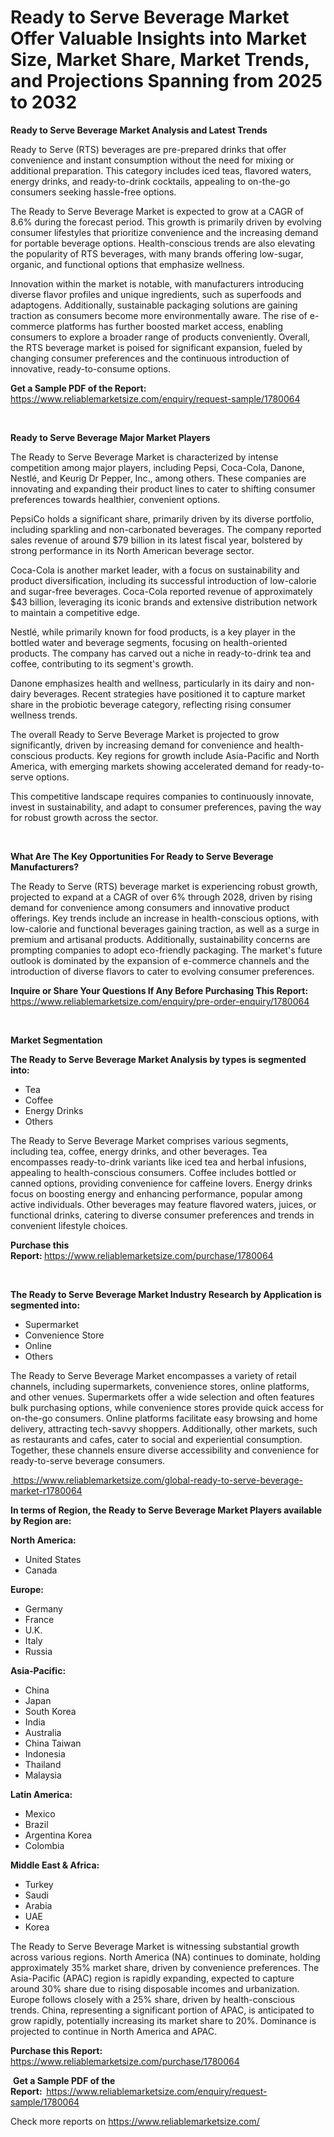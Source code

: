 <p><h1>Ready to Serve Beverage Market Offer Valuable Insights into Market Size, Market Share, Market Trends, and Projections Spanning from 2025 to 2032</h1></p><p><strong>Ready to Serve Beverage Market Analysis and Latest Trends</strong></p>
<p><p>Ready to Serve (RTS) beverages are pre-prepared drinks that offer convenience and instant consumption without the need for mixing or additional preparation. This category includes iced teas, flavored waters, energy drinks, and ready-to-drink cocktails, appealing to on-the-go consumers seeking hassle-free options.</p><p>The Ready to Serve Beverage Market is expected to grow at a CAGR of 8.6% during the forecast period. This growth is primarily driven by evolving consumer lifestyles that prioritize convenience and the increasing demand for portable beverage options. Health-conscious trends are also elevating the popularity of RTS beverages, with many brands offering low-sugar, organic, and functional options that emphasize wellness.</p><p>Innovation within the market is notable, with manufacturers introducing diverse flavor profiles and unique ingredients, such as superfoods and adaptogens. Additionally, sustainable packaging solutions are gaining traction as consumers become more environmentally aware. The rise of e-commerce platforms has further boosted market access, enabling consumers to explore a broader range of products conveniently. Overall, the RTS beverage market is poised for significant expansion, fueled by changing consumer preferences and the continuous introduction of innovative, ready-to-consume options.</p></p>
<p><strong>Get a Sample PDF of the Report:&nbsp;</strong> <a href="https://www.reliablemarketsize.com/enquiry/request-sample/1780064?utm_campaign=2444&utm_medium=2&utm_source=Github&utm_content=ia&utm_term=25032025&utm_id=ready-to-serve-beverage">https://www.reliablemarketsize.com/enquiry/request-sample/1780064</a></p>
<p>&nbsp;</p>
<p><strong>Ready to Serve Beverage Major Market Players</strong></p>
<p><p>The Ready to Serve Beverage Market is characterized by intense competition among major players, including Pepsi, Coca-Cola, Danone, Nestlé, and Keurig Dr Pepper, Inc., among others. These companies are innovating and expanding their product lines to cater to shifting consumer preferences towards healthier, convenient options.</p><p>PepsiCo holds a significant share, primarily driven by its diverse portfolio, including sparkling and non-carbonated beverages. The company reported sales revenue of around $79 billion in its latest fiscal year, bolstered by strong performance in its North American beverage sector.</p><p>Coca-Cola is another market leader, with a focus on sustainability and product diversification, including its successful introduction of low-calorie and sugar-free beverages. Coca-Cola reported revenue of approximately $43 billion, leveraging its iconic brands and extensive distribution network to maintain a competitive edge.</p><p>Nestlé, while primarily known for food products, is a key player in the bottled water and beverage segments, focusing on health-oriented products. The company has carved out a niche in ready-to-drink tea and coffee, contributing to its segment's growth.</p><p>Danone emphasizes health and wellness, particularly in its dairy and non-dairy beverages. Recent strategies have positioned it to capture market share in the probiotic beverage category, reflecting rising consumer wellness trends.</p><p>The overall Ready to Serve Beverage Market is projected to grow significantly, driven by increasing demand for convenience and health-conscious products. Key regions for growth include Asia-Pacific and North America, with emerging markets showing accelerated demand for ready-to-serve options.</p><p>This competitive landscape requires companies to continuously innovate, invest in sustainability, and adapt to consumer preferences, paving the way for robust growth across the sector.</p></p>
<p>&nbsp;</p>
<p><strong>What Are The Key Opportunities For Ready to Serve Beverage Manufacturers?</strong></p>
<p><p>The Ready to Serve (RTS) beverage market is experiencing robust growth, projected to expand at a CAGR of over 6% through 2028, driven by rising demand for convenience among consumers and innovative product offerings. Key trends include an increase in health-conscious options, with low-calorie and functional beverages gaining traction, as well as a surge in premium and artisanal products. Additionally, sustainability concerns are prompting companies to adopt eco-friendly packaging. The market's future outlook is dominated by the expansion of e-commerce channels and the introduction of diverse flavors to cater to evolving consumer preferences.</p></p>
<p><strong>Inquire or Share Your Questions If Any Before Purchasing This Report:</strong> <a href="https://www.reliablemarketsize.com/enquiry/pre-order-enquiry/1780064?utm_campaign=2444&utm_medium=2&utm_source=Github&utm_content=ia&utm_term=25032025&utm_id=ready-to-serve-beverage">https://www.reliablemarketsize.com/enquiry/pre-order-enquiry/1780064</a></p>
<p>&nbsp;</p>
<p><strong>Market Segmentation</strong></p>
<p><strong>The Ready to Serve Beverage Market Analysis by types is segmented into:</strong></p>
<p><ul><li>Tea</li><li>Coffee</li><li>Energy Drinks</li><li>Others</li></ul></p>
<p><p>The Ready to Serve Beverage Market comprises various segments, including tea, coffee, energy drinks, and other beverages. Tea encompasses ready-to-drink variants like iced tea and herbal infusions, appealing to health-conscious consumers. Coffee includes bottled or canned options, providing convenience for caffeine lovers. Energy drinks focus on boosting energy and enhancing performance, popular among active individuals. Other beverages may feature flavored waters, juices, or functional drinks, catering to diverse consumer preferences and trends in convenient lifestyle choices.</p></p>
<p><strong>Purchase this Report:&nbsp;</strong><a href="https://www.reliablemarketsize.com/purchase/1780064?utm_campaign=2444&utm_medium=2&utm_source=Github&utm_content=ia&utm_term=25032025&utm_id=ready-to-serve-beverage">https://www.reliablemarketsize.com/purchase/1780064</a></p>
<p>&nbsp;</p>
<p><strong>The Ready to Serve Beverage Market Industry Research by Application is segmented into:</strong></p>
<p><ul><li>Supermarket</li><li>Convenience Store</li><li>Online</li><li>Others</li></ul></p>
<p><p>The Ready to Serve Beverage Market encompasses a variety of retail channels, including supermarkets, convenience stores, online platforms, and other venues. Supermarkets offer a wide selection and often features bulk purchasing options, while convenience stores provide quick access for on-the-go consumers. Online platforms facilitate easy browsing and home delivery, attracting tech-savvy shoppers. Additionally, other markets, such as restaurants and cafes, cater to social and experiential consumption. Together, these channels ensure diverse accessibility and convenience for ready-to-serve beverage consumers.</p></p>
<p><a href="https://www.reliablemarketsize.com/global-ready-to-serve-beverage-market-r1780064?utm_campaign=2444&utm_medium=2&utm_source=Github&utm_content=ia&utm_term=25032025&utm_id=ready-to-serve-beverage">&nbsp;https://www.reliablemarketsize.com/global-ready-to-serve-beverage-market-r1780064</a></p>
<p><strong>In terms of Region, the Ready to Serve Beverage Market Players available by Region are:</strong></p>
<p>
    <p> <strong> North America: </strong>
        <ul>
            <li>United States</li>
            <li>Canada</li>
        </ul>
        </p> 
    <p> <strong> Europe: </strong>
        <ul>
            <li>Germany</li>
            <li>France</li>
            <li>U.K.</li>
            <li>Italy</li>
            <li>Russia</li>
        </ul>
        </p> 
    <p> <strong> Asia-Pacific: </strong>
        <ul>
            <li>China</li>
            <li>Japan</li>
            <li>South Korea</li>
            <li>India</li>
            <li>Australia</li>
            <li>China Taiwan</li>
            <li>Indonesia</li>
            <li>Thailand</li>
            <li>Malaysia</li>
        </ul>
        </p> 
    <p> <strong> Latin America: </strong>
        <ul>
            <li>Mexico</li>
            <li>Brazil</li>
            <li>Argentina Korea</li>
            <li>Colombia</li>
        </ul>
        </p> 
    <p> <strong> Middle East & Africa: </strong>
        <ul>
            <li>Turkey</li>
            <li>Saudi</li>
            <li>Arabia</li>
            <li>UAE</li>
            <li>Korea</li>
        </ul>
    </p>
    </p>
<p><p>The Ready to Serve Beverage Market is witnessing substantial growth across various regions. North America (NA) continues to dominate, holding approximately 35% market share, driven by convenience preferences. The Asia-Pacific (APAC) region is rapidly expanding, expected to capture around 30% share due to rising disposable incomes and urbanization. Europe follows closely with a 25% share, driven by health-conscious trends. China, representing a significant portion of APAC, is anticipated to grow rapidly, potentially increasing its market share to 20%. Dominance is projected to continue in North America and APAC.</p></p>
<p><strong>Purchase this Report: </strong><a href="https://www.reliablemarketsize.com/purchase/1780064?utm_campaign=2444&utm_medium=2&utm_source=Github&utm_content=ia&utm_term=25032025&utm_id=ready-to-serve-beverage">https://www.reliablemarketsize.com/purchase/1780064</a></p>
<p>&nbsp;<strong>Get a Sample PDF of the Report:&nbsp;&nbsp;</strong><a href="https://www.reliablemarketsize.com/enquiry/request-sample/1780064?utm_campaign=2444&utm_medium=2&utm_source=Github&utm_content=ia&utm_term=25032025&utm_id=ready-to-serve-beverage">https://www.reliablemarketsize.com/enquiry/request-sample/1780064</a></p>
<p><strong></strong></p>
<p>Check more reports on <a href="https://www.reliablemarketsize.com/?utm_campaign=2444&utm_medium=2&utm_source=Github&utm_content=ia&utm_term=25032025&utm_id=ready-to-serve-beverage">https://www.reliablemarketsize.com/</a></p>